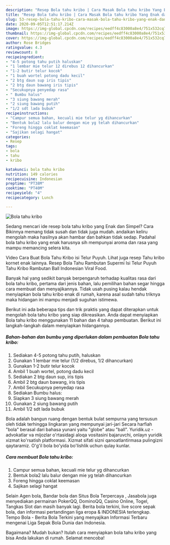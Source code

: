 ```yaml
---
description: "Resep Bola tahu kribo | Cara Masak Bola tahu kribo Yang Enak dan Simpel"
title: "Resep Bola tahu kribo | Cara Masak Bola tahu kribo Yang Enak dan Simpel"
slug: 53-resep-bola-tahu-kribo-cara-masak-bola-tahu-kribo-yang-enak-dan-simpel
date: 2020-09-05T12:51:17.214Z
image: https://img-global.cpcdn.com/recipes/eedff4c83000a8e4/751x532cq70/bola-tahu-kribo-foto-resep-utama.jpg
thumbnail: https://img-global.cpcdn.com/recipes/eedff4c83000a8e4/751x532cq70/bola-tahu-kribo-foto-resep-utama.jpg
cover: https://img-global.cpcdn.com/recipes/eedff4c83000a8e4/751x532cq70/bola-tahu-kribo-foto-resep-utama.jpg
author: Rose Bridges
ratingvalue: 4.3
reviewcount: 8
recipeingredient:
- "4-5 potong tahu putih haluskan"
- "1 lembar mie telur 12 direbus 12 dihancurkan"
- "1-2 butir telur kocok"
- "1 buah wortel potong dadu kecil"
- "2 btg daun sup iris tipis"
- "2 btg daun bawang iris tipis"
- "Secukupnya penyedap rasa"
- " Bumbu halus"
- "3 siung bawang merah"
- "2 siung bawang putih"
- "1/2 sdt lada bubuk"
recipeinstructions:
- "Campur semua bahan, kecuali mie telur yg dihancurkan"
- "Bentuk bola2 lalu balur dengan mie yg telah dihancurkan"
- "Foreng hingga coklat keemasan"
- "Sajikan selagi hangat"
categories:
- Resep
tags:
- bola
- tahu
- kribo

katakunci: bola tahu kribo 
nutrition: 149 calories
recipecuisine: Indonesian
preptime: "PT38M"
cooktime: "PT40M"
recipeyield: "4"
recipecategory: Lunch

---
```



![Bola tahu kribo](https://img-global.cpcdn.com/recipes/eedff4c83000a8e4/751x532cq70/bola-tahu-kribo-foto-resep-utama.jpg)

Sedang mencari ide resep bola tahu kribo yang Enak dan Simpel? Cara Bikinnya memang tidak susah dan tidak juga mudah. andaikan keliru mengolah maka hasilnya akan hambar dan bahkan tidak sedap. Padahal bola tahu kribo yang enak harusnya sih mempunyai aroma dan rasa yang mampu memancing selera kita.

Video Cara Buat Bola Tahu Kribo isi Telur Puyuh. Lihat juga resep Tahu kribo kornet enak lainnya. Resep Bola Tahu Rambutan Supermi Isi Telur Puyuh Tahu Kribo Rambutan Ball Indonesian Viral Food.

Banyak hal yang sedikit banyak berpengaruh terhadap kualitas rasa dari bola tahu kribo, pertama dari jenis bahan, lalu pemilihan bahan segar hingga cara membuat dan menyajikannya. Tidak usah pusing kalau hendak menyiapkan bola tahu kribo enak di rumah, karena asal sudah tahu triknya maka hidangan ini mampu menjadi suguhan istimewa.


Berikut ini ada beberapa tips dan trik praktis yang dapat diterapkan untuk mengolah bola tahu kribo yang siap dikreasikan. Anda dapat menyiapkan Bola tahu kribo menggunakan 11 bahan dan 4 tahap pembuatan. Berikut ini langkah-langkah dalam menyiapkan hidangannya.

<!--inarticleads1-->

##### Bahan-bahan dan bumbu yang diperlukan dalam pembuatan Bola tahu kribo:

1. Sediakan 4-5 potong tahu putih, haluskan
1. Gunakan 1 lembar mie telur (1/2 direbus, 1/2 dihancurkan)
1. Gunakan 1-2 butir telur kocok
1. Ambil 1 buah wortel, potong dadu kecil
1. Sediakan 2 btg daun sup, iris tipis
1. Ambil 2 btg daun bawang, iris tipis
1. Ambil Secukupnya penyedap rasa
1. Sediakan  Bumbu halus:
1. Siapkan 3 siung bawang merah
1. Gunakan 2 siung bawang putih
1. Ambil 1/2 sdt lada bubuk


Bola adalah bangun ruang dengan bentuk bulat sempurna yang tersusun oleh tidak terhingga lingkaran yang mempunyai jari-jari Secara harfiah &#34;bola&#34; berasal dari bahasa yunani yaitu &#34;globe&#34; atau &#34;ball&#34;. Yuridik.uz - advokatlar va mijozlar o&#39;rtasidagi aloqa vositasini bajaruvchi, onlayn yuridik xizmat ko&#39;rsatish platformasi. Xizmat sifati sizni qanoatlantirmasa pulingizni qaytaramiz. O&#39;g&#39;il bola bo&#39;yida bo&#39;lishlik uchun qulay kunlar. 

<!--inarticleads2-->

##### Cara membuat Bola tahu kribo:

1. Campur semua bahan, kecuali mie telur yg dihancurkan
1. Bentuk bola2 lalu balur dengan mie yg telah dihancurkan
1. Foreng hingga coklat keemasan
1. Sajikan selagi hangat


Selain Agen bola, Bandar bola dan Situs Bola Terpercaya , Jasabola juga menyediakan permainan PokerQQ, DominoQQ, Casino Online, Togel, Tangkas Slot dan masih banyak lagi. Berita bola terkini, live score sepak bola, dan informasi pertandingan liga eropa &amp; INDONESIA terlengkap. Tempo Bola - Berita Bola Terkini yang menyajikan Informasi Terbaru mengenai Liga Sepak Bola Dunia dan Indonesia. 

Bagaimana? Mudah bukan? Itulah cara menyiapkan bola tahu kribo yang bisa Anda lakukan di rumah. Selamat mencoba!
